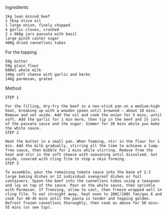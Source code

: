 Ingredients

    1kg lean minced beef
    1 tbsp olive oil
    1 large onion, finely chopped
    4 garlic cloves, crushed
    2 x 660g jars passata with basil
    large pinch caster sugar
    400g dried cannelloni tubes

For the topping

    50g butter
    50g plain flour
    600ml whole milk
    140g soft cheese with garlic and herbs
    140g parmesan, grated

Method

    STEP 1

    For the filling, dry-fry the beef in a non-stick pan on a medium-high heat, breaking up with a wooden spoon until browned – about 10 mins. Remove and set aside. Add the oil and cook the onion for 5 mins, until soft. Add the garlic for 1 min more, then tip in the beef and 1½ jars of the passata sauce and the sugar. Simmer for 20 mins while you make the white sauce.
    STEP 2

    Heat the butter in a small pan. When foaming, stir in the flour for 1 min. Add the milk gradually, stirring all the time to achieve a lump-free sauce, then bubble for 2 mins while stirring. Remove from the heat and stir in the soft cheese with seasoning until dissolved. Set aside, covered with cling film to stop a skin forming.
    STEP 3

    To assemble, pour the remaining tomato sauce into the base of 2-3 large baking dishes or 12 individual ovenproof dishes or foil containers. Spoon the beef into the cannelloni tubes using a teaspoon and lay on top of the sauce. Pour on the white sauce, then sprinkle with Parmesan. If freezing, allow to cool, then freeze wrapped well in cling film. To eat straight away, heat oven to 200C/180C fan/gas 6 and cook for 40-45 mins until the pasta is tender and topping golden. Defrost frozen cannelloni thoroughly, then cook as above for 50 mins-55 mins (or see tip).
